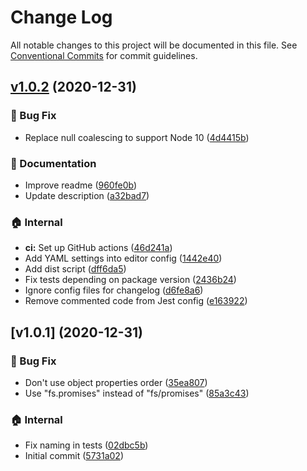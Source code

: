 # Change Log

All notable changes to this project will be documented in this file.
See [Conventional Commits](https://conventionalcommits.org) for commit guidelines.

## [v1.0.2](https://github.com/the-spyke/spyke-conventional-changelog-preset/compare/v1.0.1...v1.0.2) (2020-12-31)

### :bug: Bug Fix

* Replace null coalescing to support Node 10 ([4d4415b](https://github.com/the-spyke/spyke-conventional-changelog-preset/commit/4d4415b06e1c92a27174fa34baa60f665f2e33a3))

### :memo: Documentation

* Improve readme ([960fe0b](https://github.com/the-spyke/spyke-conventional-changelog-preset/commit/960fe0b377f75e133af1de481fbb3f09c3d4a51c))
* Update description ([a32bad7](https://github.com/the-spyke/spyke-conventional-changelog-preset/commit/a32bad78a52fdccbbf96bf702a3ff0dcc62261c7))

### :house: Internal

* **ci:** Set up GitHub actions ([46d241a](https://github.com/the-spyke/spyke-conventional-changelog-preset/commit/46d241ac3e31e5c305ecf63de7bea102e3ddf97e))
* Add YAML settings into editor config ([1442e40](https://github.com/the-spyke/spyke-conventional-changelog-preset/commit/1442e409c814f982e59a4e14c53e01254ed2584c))
* Add dist script ([dff6da5](https://github.com/the-spyke/spyke-conventional-changelog-preset/commit/dff6da546d05317e3f0d15276f9a4ffbf283d090))
* Fix tests depending on package version ([2436b24](https://github.com/the-spyke/spyke-conventional-changelog-preset/commit/2436b24e5339837b43f4c80596da849dcac65511))
* Ignore config files for changelog ([d6fe8a6](https://github.com/the-spyke/spyke-conventional-changelog-preset/commit/d6fe8a62f4b5833892c7b2e95fbe0703c81be73d))
* Remove commented code from Jest config ([e163922](https://github.com/the-spyke/spyke-conventional-changelog-preset/commit/e16392244ab982f9af095322159027211c6aa96d))

## [v1.0.1] (2020-12-31)

### :bug: Bug Fix

* Don't use object properties order ([35ea807](https://github.com/the-spyke/spyke-conventional-changelog-preset/commit/35ea80722b9b05ad26e3ec38f0a946e47096c66f))
* Use "fs.promises" instead of "fs/promises" ([85a3c43](https://github.com/the-spyke/spyke-conventional-changelog-preset/commit/85a3c4333f7d786e4283817e59441bb5ce8c27d8))

### :house: Internal

* Fix naming in tests ([02dbc5b](https://github.com/the-spyke/spyke-conventional-changelog-preset/commit/02dbc5beb1055e955b8a756f501325357caa693c))
* Initial commit ([5731a02](https://github.com/the-spyke/spyke-conventional-changelog-preset/commit/5731a028ca92237a29be09df4d1ef4fe7129e18a))
